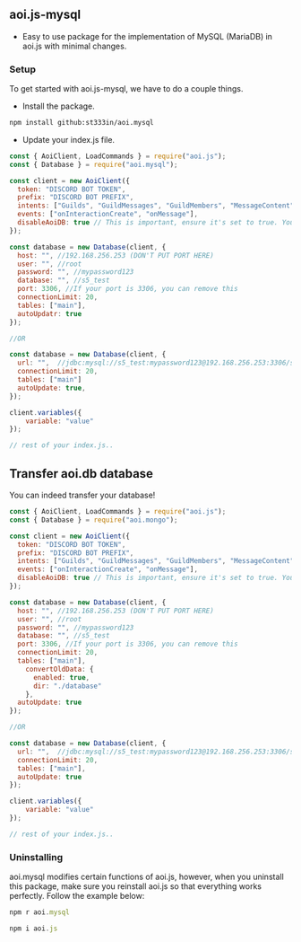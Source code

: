 ## aoi.js-mysql

- Easy to use package for the implementation of MySQL (MariaDB) in aoi.js with minimal changes.

### Setup

To get started with aoi.js-mysql, we have to do a couple things.

- Install the package.
```bash
npm install github:st333in/aoi.mysql
```

- Update your index.js file.

```js
const { AoiClient, LoadCommands } = require("aoi.js");
const { Database } = require("aoi.mysql");

const client = new AoiClient({
  token: "DISCORD BOT TOKEN",
  prefix: "DISCORD BOT PREFIX",
  intents: ["Guilds", "GuildMessages", "GuildMembers", "MessageContent"],
  events: ["onInteractionCreate", "onMessage"],
  disableAoiDB: true // This is important, ensure it's set to true. You can't use both at once.
});

const database = new Database(client, {
  host: "", //192.168.256.253 (DON'T PUT PORT HERE)
  user: "", //root 
  password: "", //mypassword123
  database: "", //s5_test
  port: 3306, //If your port is 3306, you can remove this
  connectionLimit: 20,
  tables: ["main"],
  autoUpdatr: true
});

//OR

const database = new Database(client, {
  url: "",  //jdbc:mysql://s5_test:mypassword123@192.168.256.253:3306/s5_test
  connectionLimit: 20,
  tables: ["main"]
  autoUpdate: true,
});

client.variables({
    variable: "value"
});

// rest of your index.js..
```

## Transfer aoi.db database

You can indeed transfer your database!

```js
const { AoiClient, LoadCommands } = require("aoi.js");
const { Database } = require("aoi.mongo");

const client = new AoiClient({
  token: "DISCORD BOT TOKEN",
  prefix: "DISCORD BOT PREFIX",
  intents: ["Guilds", "GuildMessages", "GuildMembers", "MessageContent"],
  events: ["onInteractionCreate", "onMessage"],
  disableAoiDB: true // This is important, ensure it's set to true. You can't use both at once.
});

const database = new Database(client, {
  host: "", //192.168.256.253 (DON'T PUT PORT HERE)
  user: "", //root 
  password: "", //mypassword123
  database: "", //s5_test
  port: 3306, //If your port is 3306, you can remove this
  connectionLimit: 20,
  tables: ["main"],
    convertOldData: {
      enabled: true,
      dir: "./database"
    },
  autoUpdate: true
});

//OR

const database = new Database(client, {
  url: "",  //jdbc:mysql://s5_test:mypassword123@192.168.256.253:3306/s5_test
  connectionLimit: 20,
  tables: ["main"],
  autoUpdate: true
});

client.variables({
    variable: "value"
});

// rest of your index.js..
```

### Uninstalling

aoi.mysql modifies certain functions of aoi.js, however, when you uninstall this package, make sure you reinstall aoi.js so that everything works perfectly. Follow the example below:

```js
npm r aoi.mysql
```
```js
npm i aoi.js
```
